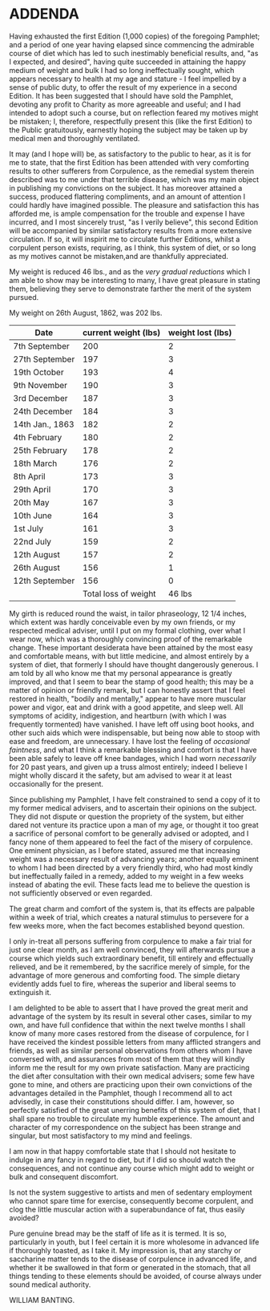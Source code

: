 # ADDENDA

Having exhausted the first Edition (1,000 copies) of the foregoing Pamphlet; and a period of one year having elapsed since commencing the admirable course of diet which has led to such inestimably beneficial results, and, "as I expected, and desired", having quite succeeded in attaining the happy medium of weight and bulk I had so long ineffectually sought, which appears necessary to health at my age and stature - I feel impelled by a sense of public duty, to offer the result of my experience in a second Edition. It has been suggested that I should have sold the Pamphlet, devoting any profit to Charity as more agreeable and useful; and I had intended to adopt such a course, but on reflection feared my motives might be mistaken; I, therefore, respectfully present this (like the first Edition) to the Public gratuitously, earnestly hoping the subject may be taken up by medical men and thoroughly ventilated.

It may (and I hope will) be, as satisfactory to the public to hear, as it is for me to state, that the first Edition has been attended with very comforting results to other sufferers from Corpulence, as the remedial system therein described was to me under that terrible disease, which was my main object in publishing my convictions on the subject. It has moreover attained a success, produced flattering compliments, and an amount of attention I could hardly have imagined possible. The pleasure and satisfaction this has afforded me, is ample compensation for the trouble and expense I have incurred, and I most sincerely trust, "as I verily believe", this second Edition will be accompanied by similar satisfactory results from a more extensive circulation. If so, it will inspirit me to circulate further Editions, whilst a corpulent person exists, requiring, as I think, this system of diet, or so long as my motives cannot be mistaken,and are thankfully appreciated.

My weight is reduced 46 lbs., and as the _very gradual reductions_ which I am able to show may be interesting to many, I have great pleasure in stating them, believing they serve to demonstrate farther the merit of the system pursued.

My weight on 26th August, 1862, was 202 lbs.

| Date | current weight (lbs) | weight lost (lbs) |
| --- | --- | --- |
| 7th September | 200 | 2 |
| 27th September | 197 | 3 |
| 19th October | 193 | 4 |
| 9th November | 190 | 3 |
| 3rd December | 187 | 3 |
| 24th December | 184 | 3 |
| 14th Jan., 1863 | 182 | 2 |
| 4th February | 180 | 2 |
| 25th February | 178 | 2 |
| 18th March | 176 | 2 |
| 8th April | 173 | 3 |
| 29th April | 170 | 3 |
| 20th May | 167 | 3 |
| 10th June | 164 | 3 |
| 1st July | 161 | 3 |
| 22nd July | 159 | 2 |
| 12th August | 157 | 2 |
| 26th August | 156 | 1 |
| 12th September | 156 | 0 |
|  | Total loss of weight | 46 lbs |

My girth is reduced round the waist, in tailor phraseology, 12 1/4 inches, which extent was hardly conceivable even by my own friends, or my respected medical adviser, until I put on my formal clothing, over what I wear now, which was a thoroughly convincing proof of the remarkable change. These important desiderata have been attained by the most easy and comfortable means, with but little medicine, and almost entirely by a system of diet, that formerly I should have thought dangerously generous. I am told by all who know me that my personal appearance is greatly improved, and that I seem to bear the stamp of good health; this may be a matter of opinion or friendly remark, but I can honestly assert that I feel restored in health, "bodily and mentally," appear to have more muscular power and vigor, eat and drink with a good appetite, and sleep well. All symptoms of acidity, indigestion, and heartburn (with which I was frequently tormented) have vanished. I have left off using boot hooks, and other such aids which were indispensable, but being now able to stoop with ease and freedom, are unnecessary. I have lost the feeling of _occasional faintness_, and what I think a remarkable blessing and comfort is that I have been able safely to leave off knee bandages, which I had worn _necessarily_ for 20 past years, and given up a truss almost entirely; indeed I believe I might wholly discard it the safety, but am advised to wear it at least occasionally for the present.

Since publishing my Pamphlet, I have felt constrained to send a copy of it to my former medical advisers, and to ascertain their opinions on the subject. They did not dispute or question the propriety of the system, but either dared not venture its practice upon a man of my age, or thought it too great a sacrifice of personal comfort to be generally advised or adopted, and I fancy none of them appeared to feel the fact of the misery of corpulence. One eminent physician, as I before stated, assured me that increasing weight was a necessary result of advancing years; another equally eminent to whom I had been directed by a very friendly third, who had most kindly but ineffectually failed in a remedy, added to my weight in a few weeks instead of abating the evil. These facts lead me to believe the question is not sufficiently observed or even regarded.

The great charm and comfort of the system is, that its effects are palpable within a week of trial, which creates a natural stimulus to persevere for a few weeks more, when the fact becomes established beyond question.

I only in-treat all persons suffering from corpulence to make a fair trial for just one clear month, as I am well convinced, they will afterwards pursue a course which yields such extraordinary benefit, till entirely and effectually relieved, and be it remembered, by the sacrifice merely of simple, for the advantage of more generous and comforting food. The simple dietary evidently adds fuel to fire, whereas the superior and liberal seems to extinguish it.

I am delighted to be able to assert that I have proved the great merit and advantage of the system by its result in several other cases, similar to my own, and have full confidence that within the next twelve months I shall know of many more cases restored from the disease of corpulence, for I have received the kindest possible letters from many afflicted strangers and friends, as well as similar personal observations from others whom I have conversed with, and assurances from most of them that they will kindly inform me the result for my own private satisfaction. Many are practicing the diet after consultation with their own medical advisers; some few have gone to mine, and others are practicing upon their own convictions of the advantages detailed in the Pamphlet, though I recommend all to act advisedly, in case their constitutions should differ. I am, however, so perfectly satisfied of the great unerring benefits of this system of diet, that I shall spare no trouble to circulate my humble experience. The amount and character of my correspondence on the subject has been strange and singular, but most satisfactory to my mind and feelings.

I am now in that happy comfortable state that I should not hesitate to indulge in any fancy in regard to diet, but if I did so should watch the consequences, and not continue any course which might add to weight or bulk and consequent discomfort.

Is not the system suggestive to artists and men of sedentary employment who cannot spare time for exercise, consequently become corpulent, and clog the little muscular action with a superabundance of fat, thus easily avoided?

Pure genuine bread may be the staff of life as it is termed. It is so, particularly in youth, but I feel certain it is more wholesome in advanced life if thoroughly toasted, as I take it. My impression is, that any starchy or saccharine matter tends to the disease of corpulence in advanced life, and whether it be swallowed in that form or generated in the stomach, that all things tending to these elements should be avoided, of course always under sound medical authority.

WILLIAM BANTING.
